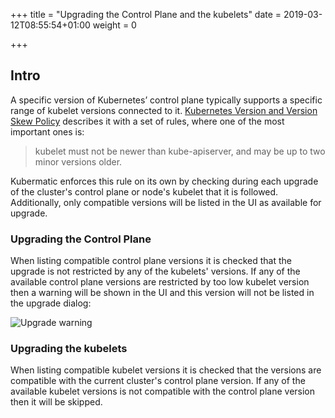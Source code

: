 +++
title = "Upgrading the Control Plane and the kubelets"
date = 2019-03-12T08:55:54+01:00
weight = 0

+++

## Intro

A specific version of Kubernetes’ control plane typically supports a specific range of kubelet versions connected to
it. [Kubernetes Version and Version Skew Policy](https://kubernetes.io/docs/setup/version-skew-policy/) describes it
with a set of rules, where one of the most important ones is:

> kubelet must not be newer than kube-apiserver, and may be up to two minor versions older.

Kubermatic enforces this rule on its own by checking during each upgrade of the cluster's control plane or node's
kubelet that it is followed. Additionally, only compatible versions will be listed in the UI as available for upgrade.

### Upgrading the Control Plane

When listing compatible control plane versions it is checked that the upgrade is not restricted by any of the kubelets'
versions. If any of the available control plane versions are restricted by too low kubelet version then a warning will
be shown in the UI and this version will not be listed in the upgrade dialog:

![Upgrade warning](/img/master/operation/control-plane/upgrade-warning.png)

### Upgrading the kubelets

When listing compatible kubelet versions it is checked that the versions are compatible with the current cluster's
control plane version. If any of the available kubelet versions is not compatible with the control plane version then
it will be skipped.
